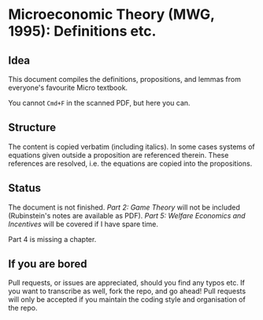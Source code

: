 # Microeconomic Theory (MWG, 1995): Definitions etc.

## Idea
This document compiles the definitions, propositions, and lemmas from everyone's favourite Micro textbook.

You cannot `Cmd+F` in the scanned PDF, but here you can.

## Structure
The content is copied verbatim (including italics).
In some cases systems of equations given outside a proposition are referenced therein.
These references are resolved, i.e. the equations are copied into the propositions.

## Status
The document is not finished.
*Part 2: Game Theory* will not be included (Rubinstein's notes are available as PDF).
*Part 5: Welfare Economics and Incentives* will be covered if I have spare time.

Part 4 is missing a chapter.

## If you are bored
Pull requests, or issues are appreciated, should you find any typos etc.
If you want to transcribe as well, fork the repo, and go ahead!
Pull requests will only be accepted if you maintain the coding style and organisation of the repo.

